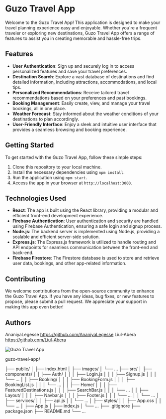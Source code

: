 # Guzo Travel App

Welcome to the Guzo Travel App! This application is designed to make your travel planning experience easy and enjoyable. Whether you're a frequent traveler or exploring new destinations, Guzo Travel App offers a range of features to assist you in creating memorable and hassle-free trips.

## Features

- **User Authentication**: Sign up and securely log in to access personalized features and save your travel preferences.
- **Destination Search**: Explore a vast database of destinations and find detailed information, including attractions, accommodations, and local tips.
- **Personalized Recommendations**: Receive tailored travel recommendations based on your preferences and past bookings.
- **Booking Management**: Easily create, view, and manage your travel bookings, all in one place.
- **Weather Forecast**: Stay informed about the weather conditions of your destinations to plan accordingly.
- **User-Friendly Interface**: Enjoy a sleek and intuitive user interface that provides a seamless browsing and booking experience.

## Getting Started

To get started with the Guzo Travel App, follow these simple steps:

1. Clone this repository to your local machine.
2. Install the necessary dependencies using `npm install`.
3. Run the application using `npm start`.
4. Access the app in your browser at `http://localhost:3000`.

## Technologies Used

- **React**: The app is built using the React library, providing a modular and efficient front-end development experience.
- **Firebase Authentication**: User authentication and security are handled using Firebase Authentication, ensuring a safe login and signup process.
- **Node.js**: The backend server is implemented using Node.js, providing a scalable and efficient server-side solution.
- **Express.js**: The Express.js framework is utilized to handle routing and API endpoints for seamless communication between the front-end and back-end.
- **Firebase Firestore**: The Firestore database is used to store and retrieve user data, bookings, and other app-related information.

## Contributing

We welcome contributions from the open-source community to enhance the Guzo Travel App. If you have any ideas, bug fixes, or new features to propose, please submit a pull request. We appreciate your support in making this app even better!

## Authors
AnaniyaLegesse <https://github.com/AnaniyaLegesse>
Liul-Abera  <https://github.com/Liul-Abera>

![Guzo Travel App]()





guzo-travel-app/

  ├── public/
  │     ├── index.html
  │     ├── images/
  │     └── ...
  ├── src/
  │     ├── components/
  │     │     ├── Auth/
  │     │     │     ├── Login.js
  │     │     │     ├── Signup.js
  │     │     │     └── ...
  │     │     ├── Booking/
  │     │     │     ├── BookingForm.js
  │     │     │     ├── BookingList.js
  │     │     │     └── ...
  │     │     ├── Home/
  │     │     │     ├── FeaturedDestinations.js
  │     │     │     ├── SearchBar.js
  │     │     │     └── ...
  │     │     ├── Layout/
  │     │     │     ├── Navbar.js
  │     │     │     ├── Footer.js
  │     │     │     └── ...
  │     │     └── ...
  │     ├── services/
  │     │     ├── api.js
  │     │     └── ...
  │     ├── styles/
  │     │     ├── App.css
  │     │     └── ...
  │     ├── App.js
  │     ├── index.js
  │     └── ...
  ├── .gitignore
  ├── package.json
  ├── README.md
  └── ...
